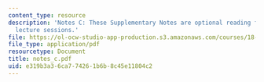 ```yaml
---
content_type: resource
description: 'Notes C: These Supplementary Notes are optional reading for the corresponding
  lecture sessions.'
file: https://ol-ocw-studio-app-production.s3.amazonaws.com/courses/18-901-introduction-to-topology-fall-2004/e319b3a36ca774261b6b8c45e11804c2_notes_c.pdf
file_type: application/pdf
resourcetype: Document
title: notes_c.pdf
uid: e319b3a3-6ca7-7426-1b6b-8c45e11804c2
---
```

